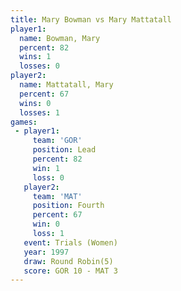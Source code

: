 ```yaml
---
title: Mary Bowman vs Mary Mattatall
player1:               
  name: Bowman, Mary   
  percent: 82          
  wins: 1              
  losses: 0            
player2:               
  name: Mattatall, Mary
  percent: 67          
  wins: 0              
  losses: 1            
games:
 - player1:        
     team: 'GOR'   
     position: Lead
     percent: 82   
     win: 1        
     loss: 0       
   player2:          
     team: 'MAT'     
     position: Fourth
     percent: 67     
     win: 0          
     loss: 1         
   event: Trials (Women)
   year: 1997           
   draw: Round Robin(5) 
   score: GOR 10 - MAT 3
---
```

